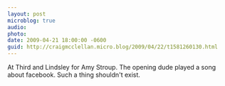 ```yaml
---
layout: post
microblog: true
audio: 
photo: 
date: 2009-04-21 18:00:00 -0600
guid: http://craigmcclellan.micro.blog/2009/04/22/t1581260130.html
---
```

At Third and Lindsley for Amy Stroup. The opening dude played a song about facebook. Such a thing shouldn't exist.
